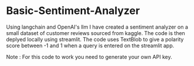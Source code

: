 # Basic-Sentiment-Analyzer

Using langchain and OpenAI's llm I have created a sentiment analyzer on a small dataset of customer reviews sourced from kaggle. The code is then deplyed locally using streamlit.
The code uses TextBlob to give a polarity score between -1 and 1 when a query is entered on the streamlit app.

Note : For this code to work you need to generate your own API key.
